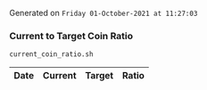 Generated on `Friday 01-October-2021 at 11:27:03`

### Current to Target Coin Ratio
`current_coin_ratio.sh`

Date|Current|Target|Ratio
---|---|---|---
